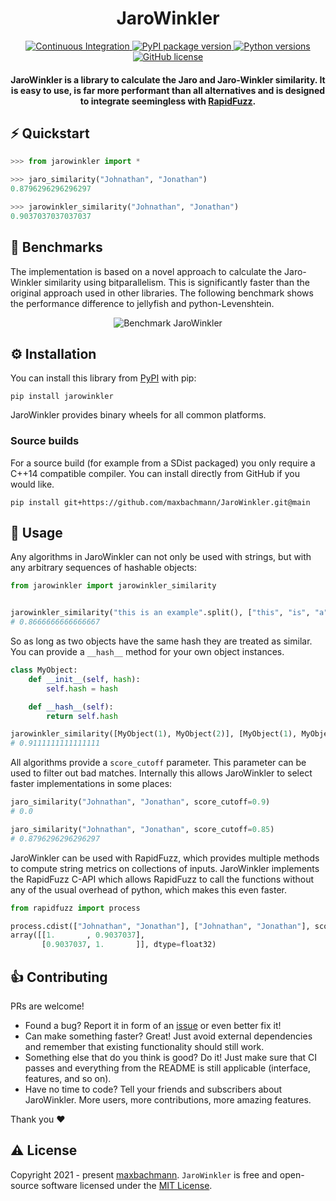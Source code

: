 
<h1 align="center">
 JaroWinkler
</h1>
<p align="center">
  <a href="https://github.com/maxbachmann/JaroWinkler/actions">
    <img src="https://github.com/maxbachmann/JaroWinkler/workflows/Build/badge.svg"
         alt="Continuous Integration">
  </a>
  <a href="https://pypi.org/project/jarowinkler/">
    <img src="https://img.shields.io/pypi/v/jarowinkler"
         alt="PyPI package version">
  </a>
  <a href="https://www.python.org">
    <img src="https://img.shields.io/pypi/pyversions/jarowinkler"
         alt="Python versions">
  </a><br/>
  <a href="https://github.com/maxbachmann/JaroWinkler/blob/main/LICENSE">
    <img src="https://img.shields.io/github/license/maxbachmann/JaroWinkler"
         alt="GitHub license">
  </a>
</p>

<h4 align="center">JaroWinkler is a library to calculate the Jaro and Jaro-Winkler similarity. It is easy to use, is far more performant than all alternatives and is designed to integrate seemingless with <a href="https://github.com/maxbachmann/RapidFuzz">RapidFuzz</a>.</h4>



## ⚡ Quickstart
```python
>>> from jarowinkler import *

>>> jaro_similarity("Johnathan", "Jonathan")
0.8796296296296297

>>> jarowinkler_similarity("Johnathan", "Jonathan")
0.9037037037037037
```

## 🚀 Benchmarks
The implementation is based on a novel approach to calculate the Jaro-Winkler similarity using bitparallelism. This is significantly faster than the original approach used in other libraries. The following benchmark shows the performance difference to jellyfish and python-Levenshtein. 

<p align="center">
<img src="https://raw.githubusercontent.com/maxbachmann/JaroWinkler/main/bench/results/JaroWinkler.svg?sanitize=true" alt="Benchmark JaroWinkler">
</p>

## ⚙️ Installation

You can install this library from [PyPI](https://pypi.org/project/jarowinkler/) with pip:
```
pip install jarowinkler
```
JaroWinkler provides binary wheels for all common platforms.

### Source builds

For a source build (for example from a SDist packaged) you only require a C++14 compatible compiler. You can install directly from GitHub if you would like.
```
pip install git+https://github.com/maxbachmann/JaroWinkler.git@main
```

## 📖 Usage

Any algorithms in JaroWinkler can not only be used with strings, but with any arbitrary sequences of hashable objects:
```python
from jarowinkler import jarowinkler_similarity


jarowinkler_similarity("this is an example".split(), ["this", "is", "a", "example"])
# 0.8666666666666667
```

So as long as two objects have the same hash they are treated as similar. You can provide a `__hash__` method for your own object instances.

```python
class MyObject:
    def __init__(self, hash):
        self.hash = hash

    def __hash__(self):
        return self.hash

jarowinkler_similarity([MyObject(1), MyObject(2)], [MyObject(1), MyObject(2), MyObject(3)])
# 0.9111111111111111
```

All algorithms provide a `score_cutoff` parameter. This parameter can be used to filter out bad matches. Internally this allows JaroWinkler to select faster implementations in some places:

```python
jaro_similarity("Johnathan", "Jonathan", score_cutoff=0.9)
# 0.0

jaro_similarity("Johnathan", "Jonathan", score_cutoff=0.85)
# 0.8796296296296297
```

JaroWinkler can be used with RapidFuzz, which provides multiple methods to compute string metrics on collections of inputs. JaroWinkler implements the RapidFuzz C-API which allows RapidFuzz to call the functions without any of the usual overhead of python, which makes this even faster.

```python
from rapidfuzz import process

process.cdist(["Johnathan", "Jonathan"], ["Johnathan", "Jonathan"], scorer=jarowinkler_similarity)
array([[1.       , 0.9037037],
       [0.9037037, 1.       ]], dtype=float32)
```

## 👍 Contributing

PRs are welcome!
- Found a bug? Report it in form of an [issue](https://github.com/maxbachmann/JaroWinkler/issues) or even better fix it!
- Can make something faster? Great! Just avoid external dependencies and remember that existing functionality should still work.
- Something else that do you think is good? Do it! Just make sure that CI passes and everything from the README is still applicable (interface, features, and so on).
- Have no time to code? Tell your friends and subscribers about JaroWinkler. More users, more contributions, more amazing features.

Thank you :heart:

## ⚠️ License
Copyright 2021 - present [maxbachmann](https://github.com/maxbachmann). `JaroWinkler` is free and open-source software licensed under the [MIT License](https://github.com/maxbachmann/JaroWinkler/blob/main/LICENSE).
